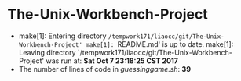 # The-Unix-Workbench-Project
- make[1]: Entering directory `/tempwork171/liaocc/git/The-Unix-Workbench-Project'
make[1]: `README.md' is up to date.
make[1]: Leaving directory `/tempwork171/liaocc/git/The-Unix-Workbench-Project' was run at:
  **Sat Oct  7 23:18:25 CST 2017**
- The number of lines of code in *guessinggame.sh*:
  **39**
